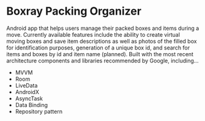 # Boxray Packing Organizer

Android app that helps users manage their packed boxes and items during a move. Currently available features include the ability to create virtual moving boxes and save item descriptions as well as photos of the filled box for identification purposes, generation of a unique box id, and search for items and boxes by id and item name (planned). Built with the most recent architecture components and libraries recommended by Google, including...

- MVVM
- Room
- LiveData
- AndroidX
- AsyncTask
- Data Binding
- Repository pattern
